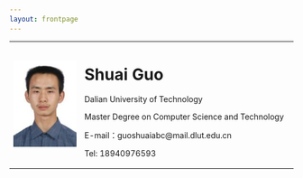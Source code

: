 ```yaml
---
layout: frontpage
---
```

<body>
    <table border="0">
      <tr>
        <td width="25%">
          <img src="/images/head.jpg" width="100%"> 
        </td>
        <td width="75%">
          <h1>Shuai Guo</h1>
          <p>Dalian University of Technology</p>
          <p>Master Degree on Computer Science and Technology</p>
          <p>E-mail：guoshuaiabc@mail.dlut.edu.cn</p>
          <p>Tel: 18940976593</p>
        </td>
      </tr>
    </table>
</body>

<!-- <body>
    <div style="float:right">
        <img src="/images/head.jpg" >
    </div>
    <div style="float:left;">
        <h1>Shuai Guo</h1>
        <p>Dalian University of Technology</p>
        <p>Master Degree on Computer Science and Technology</p>
        <p>E-mail：guoshuaiabc@mail.dlut.edu.cn</p>
        <p>Tel: 18940976593</b></p>
    </div>
</body> -->